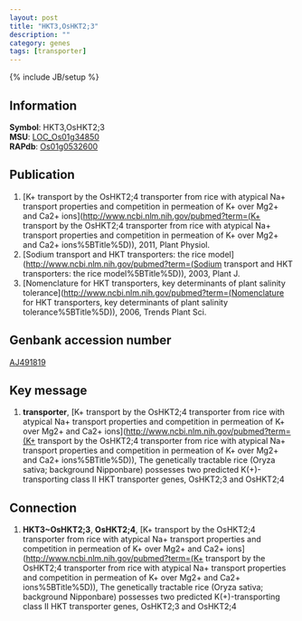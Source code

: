 ```yaml
---
layout: post
title: "HKT3,OsHKT2;3"
description: ""
category: genes
tags: [transporter]
---
```

{% include JB/setup %}

## Information
__Symbol__: HKT3,OsHKT2;3  
__MSU__: [LOC_Os01g34850](http://rice.plantbiology.msu.edu/cgi-bin/ORF_infopage.cgi?orf=LOC_Os01g34850)  
__RAPdb__: [Os01g0532600](http://rapdb.dna.affrc.go.jp/viewer/gbrowse_details/irgsp1?name=Os01g0532600)  

## Publication
1. [K+ transport by the OsHKT2;4 transporter from rice with atypical Na+ transport properties and competition in permeation of K+ over Mg2+ and Ca2+ ions](http://www.ncbi.nlm.nih.gov/pubmed?term=(K+ transport by the OsHKT2;4 transporter from rice with atypical Na+ transport properties and competition in permeation of K+ over Mg2+ and Ca2+ ions%5BTitle%5D)), 2011, Plant Physiol.
2. [Sodium transport and HKT transporters: the rice model](http://www.ncbi.nlm.nih.gov/pubmed?term=(Sodium transport and HKT transporters: the rice model%5BTitle%5D)), 2003, Plant J.
3. [Nomenclature for HKT transporters, key determinants of plant salinity tolerance](http://www.ncbi.nlm.nih.gov/pubmed?term=(Nomenclature for HKT transporters, key determinants of plant salinity tolerance%5BTitle%5D)), 2006, Trends Plant Sci.

## Genbank accession number
[AJ491819](http://www.ncbi.nlm.nih.gov/nuccore/AJ491819)

## Key message
1. __transporter__, [K+ transport by the OsHKT2;4 transporter from rice with atypical Na+ transport properties and competition in permeation of K+ over Mg2+ and Ca2+ ions](http://www.ncbi.nlm.nih.gov/pubmed?term=(K+ transport by the OsHKT2;4 transporter from rice with atypical Na+ transport properties and competition in permeation of K+ over Mg2+ and Ca2+ ions%5BTitle%5D)),  The genetically tractable rice (Oryza sativa; background Nipponbare) possesses two predicted K(+)-transporting class II HKT transporter genes, OsHKT2;3 and OsHKT2;4

## Connection
1. __HKT3~OsHKT2;3__, __OsHKT2;4__, [K+ transport by the OsHKT2;4 transporter from rice with atypical Na+ transport properties and competition in permeation of K+ over Mg2+ and Ca2+ ions](http://www.ncbi.nlm.nih.gov/pubmed?term=(K+ transport by the OsHKT2;4 transporter from rice with atypical Na+ transport properties and competition in permeation of K+ over Mg2+ and Ca2+ ions%5BTitle%5D)),  The genetically tractable rice (Oryza sativa; background Nipponbare) possesses two predicted K(+)-transporting class II HKT transporter genes, OsHKT2;3 and OsHKT2;4


